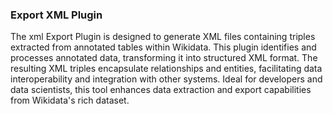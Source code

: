 ### Export XML Plugin

The xml Export Plugin is designed to generate XML files containing triples extracted from annotated tables within Wikidata. This plugin identifies and processes annotated data, transforming it into structured XML format. The resulting XML triples encapsulate relationships and entities, facilitating data interoperability and integration with other systems. Ideal for developers and data scientists, this tool enhances data extraction and export capabilities from Wikidata's rich dataset.
